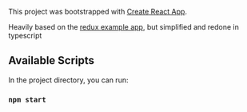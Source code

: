 This project was bootstrapped with [Create React App](https://github.com/facebook/create-react-app).

Heavily based on the [redux example app](https://codesandbox.io/s/9on71rvnyo), but simplified and redone in typescript

## Available Scripts

In the project directory, you can run:

### `npm start`
